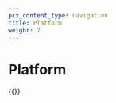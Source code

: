 ```yaml
---
pcx_content_type: navigation
title: Platform
weight: 7
---
```


# Platform

{{<directory-listing>}}
